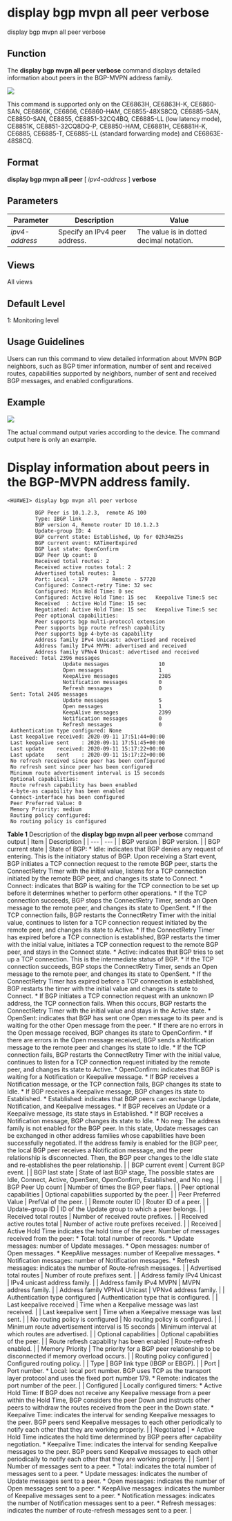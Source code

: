 display bgp mvpn all peer verbose
=================================

display bgp mvpn all peer verbose

Function
--------



The **display bgp mvpn all peer verbose** command displays detailed information about peers in the BGP-MVPN address family.



![](../public_sys-resources/note_3.0-en-us.png) 

This command is supported only on the CE6863H, CE6863H-K, CE6860-SAN, CE6866K, CE6866, CE6860-HAM, CE6855-48XS8CQ, CE6885-SAN, CE8850-SAN, CE8855, CE8851-32CQ4BQ, CE6885-LL (low latency mode), CE8851K, CE8851-32CQ8DQ-P, CE8850-HAM, CE6881H, CE6881H-K, CE6885, CE6885-T, CE6885-LL (standard forwarding mode) and CE6863E-48S8CQ.



Format
------

**display bgp mvpn all peer** [ *ipv4-address* ] **verbose**


Parameters
----------

| Parameter | Description | Value |
| --- | --- | --- |
| *ipv4-address* | Specify an IPv4 peer address. | The value is in dotted decimal notation. |



Views
-----

All views


Default Level
-------------

1: Monitoring level


Usage Guidelines
----------------

Users can run this command to view detailed information about MVPN BGP neighbors, such as BGP timer information, number of sent and received routes, capabilities supported by neighbors, number of sent and received BGP messages, and enabled configurations.


Example
-------

![](../public_sys-resources/note_3.0-en-us.png) 

The actual command output varies according to the device. The command output here is only an example.


# Display information about peers in the BGP-MVPN address family.
```
<HUAWEI> display bgp mvpn all peer verbose

         BGP Peer is 10.1.2.3,  remote AS 100
         Type: IBGP link
         BGP version 4, Remote router ID 10.1.2.3
         Update-group ID: 4
         BGP current state: Established, Up for 02h34m25s
         BGP current event: KATimerExpired
         BGP last state: OpenConfirm
         BGP Peer Up count: 8
         Received total routes: 2
         Received active routes total: 2
         Advertised total routes: 1
         Port: Local - 179        Remote - 57720
         Configured: Connect-retry Time: 32 sec
         Configured: Min Hold Time: 0 sec
         Configured: Active Hold Time: 15 sec   Keepalive Time:5 sec
         Received  : Active Hold Time: 15 sec
         Negotiated: Active Hold Time: 15 sec   Keepalive Time:5 sec
         Peer optional capabilities:
         Peer supports bgp multi-protocol extension
         Peer supports bgp route refresh capability
         Peer supports bgp 4-byte-as capability
         Address family IPv4 Unicast: advertised and received
         Address family IPv4 MVPN: advertised and received
         Address family VPNv4 Unicast: advertised and received
 Received: Total 2396 messages
                  Update messages                10
                  Open messages                  1
                  KeepAlive messages             2385
                  Notification messages          0
                  Refresh messages               0
 Sent: Total 2405 messages
                  Update messages                5
                  Open messages                  1
                  KeepAlive messages             2399
                  Notification messages          0
                  Refresh messages               0
 Authentication type configured: None
 Last keepalive received: 2020-09-11 17:51:44+00:00
 Last keepalive sent    : 2020-09-11 17:51:45+00:00
 Last update    received: 2020-09-11 15:17:22+00:00
 Last update    sent    : 2020-09-11 15:17:22+00:00
 No refresh received since peer has been configured
 No refresh sent since peer has been configured
 Minimum route advertisement interval is 15 seconds
 Optional capabilities:
 Route refresh capability has been enabled
 4-byte-as capability has been enabled
 Connect-interface has been configured
 Peer Preferred Value: 0
 Memory Priority: medium
 Routing policy configured:
 No routing policy is configured

```

**Table 1** Description of the **display bgp mvpn all peer verbose** command output
| Item | Description |
| --- | --- |
| BGP version | BGP version. |
| BGP current state | State of BGP:   * Idle: indicates that BGP denies any request of entering. This is the initiatory status of BGP.   Upon receiving a Start event, BGP initiates a TCP connection request to the remote BGP peer, starts the ConnectRetry Timer with the initial value, listens for a TCP connection initiated by the remote BGP peer, and changes its state to Connect.   * Connect: indicates that BGP is waiting for the TCP connection to be set up before it determines whether to perform other operations. * If the TCP connection succeeds, BGP stops the ConnectRetry Timer, sends an Open message to the remote peer, and changes its state to OpenSent. * If the TCP connection fails, BGP restarts the ConnectRetry Timer with the initial value, continues to listen for a TCP connection request initiated by the remote peer, and changes its state to Active. * If the ConnectRetry Timer has expired before a TCP connection is established, BGP restarts the timer with the initial value, initiates a TCP connection request to the remote BGP peer, and stays in the Connect state. * Active: indicates that BGP tries to set up a TCP connection. This is the intermediate status of BGP. * If the TCP connection succeeds, BGP stops the ConnectRetry Timer, sends an Open message to the remote peer, and changes its state to OpenSent. * If the ConnectRetry Timer has expired before a TCP connection is established, BGP restarts the timer with the initial value and changes its state to Connect. * If BGP initiates a TCP connection request with an unknown IP address, the TCP connection fails. When this occurs, BGP restarts the ConnectRetry Timer with the initial value and stays in the Active state. * OpenSent: indicates that BGP has sent one Open message to its peer and is waiting for the other Open message from the peer. * If there are no errors in the Open message received, BGP changes its state to OpenConfirm. * If there are errors in the Open message received, BGP sends a Notification message to the remote peer and changes its state to Idle. * If the TCP connection fails, BGP restarts the ConnectRetry Timer with the initial value, continues to listen for a TCP connection request initiated by the remote peer, and changes its state to Active. * OpenConfirm: indicates that BGP is waiting for a Notification or Keepalive message. * If BGP receives a Notification message, or the TCP connection fails, BGP changes its state to Idle. * If BGP receives a Keepalive message, BGP changes its state to Established. * Established: indicates that BGP peers can exchange Update, Notification, and Keepalive messages. * If BGP receives an Update or a Keepalive message, its state stays in Established. * If BGP receives a Notification message, BGP changes its state to Idle. * No neg: The address family is not enabled for the BGP peer. In this state, Update messages can be exchanged in other address families whose capabilities have been successfully negotiated. If the address family is enabled for the BGP peer, the local BGP peer receives a Notification message, and the peer relationship is disconnected. Then, the BGP peer changes to the Idle state and re-establishes the peer relationship. |
| BGP current event | Current BGP event. |
| BGP last state | State of last BGP stage, The possible states are Idle, Connect, Active, OpenSent, OpenConfirm, Established, and No neg. |
| BGP Peer Up count | Number of times the BGP peer flaps. |
| Peer optional capabilities | Optional capabilities supported by the peer. |
| Peer Preferred Value | PrefVal of the peer. |
| Remote router ID | Router ID of a peer. |
| Update-group ID | ID of the Update group to which a peer belongs. |
| Received total routes | Number of received route prefixes. |
| Received active routes total | Number of active route prefixes received. |
| Received | Active Hold Time indicates the hold time of the peer.  Number of messages received from the peer:   * Total: total number of records. * Update messages: number of Update messages. * Open messages: number of Open messages. * KeepAlive messages: number of Keepalive messages. * Notification messages: number of Notification messages. * Refresh messages: indicates the number of Route-refresh messages. |
| Advertised total routes | Number of route prefixes sent. |
| Address family IPv4 Unicast | IPv4 unicast address family. |
| Address family IPv4 MVPN | MVPN address family. |
| Address family VPNv4 Unicast | VPNv4 address family. |
| Authentication type configured | Authentication type that is configured. |
| Last keepalive received | Time when a Keepalive message was last received. |
| Last keepalive sent | Time when a Keepalive message was last sent. |
| No routing policy is configured | No routing policy is configured. |
| Minimum route advertisement interval is 15 seconds | Minimum interval at which routes are advertised. |
| Optional capabilities | Optional capabilities of the peer. |
| Route refresh capability has been enabled | Route-refresh enabled. |
| Memory Priority | The priority for a BGP peer relationship to be disconnected if memory overload occurs. |
| Routing policy configured | Configured routing policy. |
| Type | BGP link type (IBGP or EBGP). |
| Port | Port number.   * Local: local port number. BGP uses TCP as the transport layer protocol and uses the fixed port number 179. * Remote: indicates the port number of the peer. |
| Configured | Locally configured timers:   * Active Hold Time: If BGP does not receive any Keepalive message from a peer within the Hold Time, BGP considers the peer Down and instructs other peers to withdraw the routes received from the peer in the Down state. * Keepalive Time: indicates the interval for sending Keepalive messages to the peer. BGP peers send Keepalive messages to each other periodically to notify each other that they are working properly. |
| Negotiated | * Active Hold Time indicates the hold time determined by BGP peers after capability negotiation. * Keepalive Time: indicates the interval for sending Keepalive messages to the peer. BGP peers send Keepalive messages to each other periodically to notify each other that they are working properly. |
| Sent | Number of messages sent to a peer.   * Total: indicates the total number of messages sent to a peer. * Update messages: indicates the number of Update messages sent to a peer. * Open messages: indicates the number of Open messages sent to a peer. * KeepAlive messages: indicates the number of Keepalive messages sent to a peer. * Notification messages: indicates the number of Notification messages sent to a peer. * Refresh messages: indicates the number of route-refresh messages sent to a peer. |